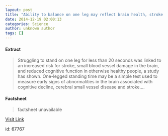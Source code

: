 ```yaml
---
layout: post
title: "Ability to balance on one leg may reflect brain health, stroke risk"
date: 2014-12-19 02:00:13
categories: Science
author: unknown author
tags: []
---
```



#### Extract
>Struggling to stand on one leg for less than 20 seconds was linked to an increased risk for stroke, small blood vessel damage in the brain, and reduced cognitive function in otherwise healthy people, a study has shown. One-legged standing time may be a simple test used to measure early signs of abnormalities in the brain associated with cognitive decline, cerebral small vessel disease and stroke....

#### Factsheet
>factsheet unavailable

[Visit Link](http://feeds.sciencedaily.com/~r/sciencedaily/~3/890i-W0S70o/141218210013.htm)

id:   67767


